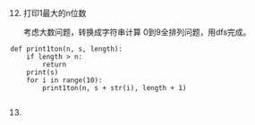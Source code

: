 12. 打印1最大的n位数

    考虑大数问题，转换成字符串计算
    0到9全排列问题，用dfs完成。
```
def print1ton(n, s, length):
	if length > n:
		return
	print(s)
	for i in range(10):
		print1ton(n, s + str(i), length + 1)
	
```
    
13. 